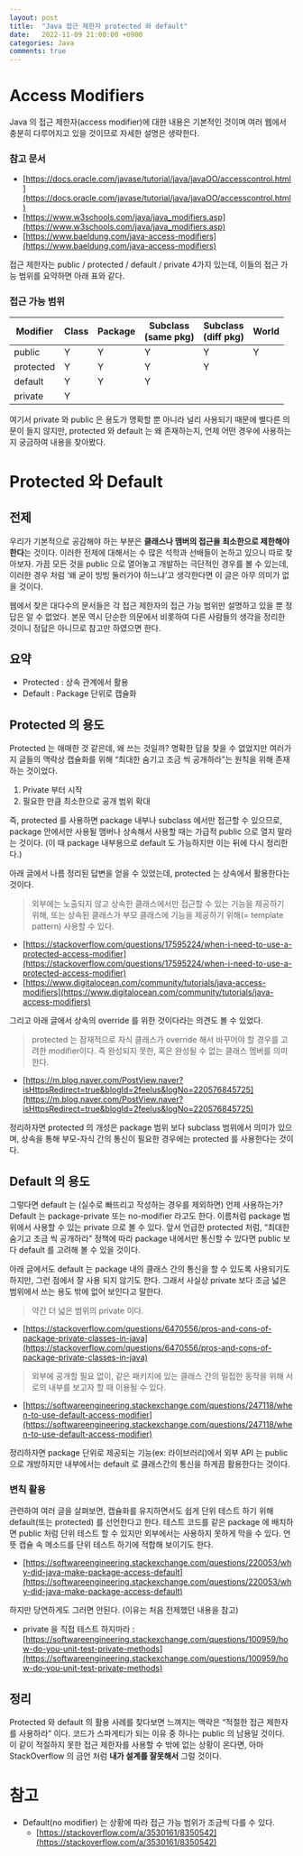 ```yaml
---
layout: post
title:  "Java 접근 제한자 protected 와 default"
date:   2022-11-09 21:00:00 +0900
categories: Java
comments: true
---
```


# Access Modifiers

Java 의 접근 제한자(access modifier)에 대한 내용은 기본적인 것이며 여러 웹에서 충분히 다루어지고 있을 것이므로 자세한 설명은 생략한다.

### 참고 문서

- [https://docs.oracle.com/javase/tutorial/java/javaOO/accesscontrol.html](https://docs.oracle.com/javase/tutorial/java/javaOO/accesscontrol.html)
- [https://www.w3schools.com/java/java_modifiers.asp](https://www.w3schools.com/java/java_modifiers.asp)
- [https://www.baeldung.com/java-access-modifiers](https://www.baeldung.com/java-access-modifiers)

접근 제한자는 public / protected / default / private 4가지 있는데, 이들의 접근 가능 범위를 요약하면 아래 표와 같다.

### 접근 가능 범위

| Modifier | Class | Package | Subclass<br/>(same pkg) | Subclass<br/>(diff pkg) | World |
| --- | --- | --- | --- | --- | --- |
| public | Y | Y | Y | Y | Y |
| protected | Y | Y | Y | Y |  |
| default | Y | Y | Y |  |  |
| private | Y |  |  |  |  |

여기서 private 와 public 은 용도가 명확할 뿐 아니라 널리 사용되기 때문에 별다른 의문이 들지 않지만, protected 와 default 는 왜 존재하는지, 언제 어떤 경우에 사용하는지 궁금하여 내용을 찾아봤다.

# Protected 와 Default

## 전제

우리가 기본적으로 공감해야 하는 부분은 **클래스나 맴버의 접근을 최소한으로 제한해야 한다**는 것이다. 이러한 전제에 대해서는 수 많은 석학과 선배들이 논하고 있으니 따로 찾아보자. 가끔 모든 것을 public 으로 열어놓고 개발하는 극단적인 경우를 볼 수 있는데, 이러한 경우 처럼 ‘왜 굳이 빙빙 둘러가야 하느냐’고 생각한다면 이 글은 아무 의미가 없을 것이다.

웹에서 찾은 대다수의 문서들은 각 접근 제한자의 접근 가능 범위만 설명하고 있을 뿐 정답은 알 수 없었다. 본문 역시 단순한 의문에서 비롯하여 다른 사람들의 생각을 정리한 것이니 정답은 아니므로 참고만 하였으면 한다.

## 요약

- Protected : 상속 관계에서 활용
- Default : Package 단위로 캡슐화

## Protected 의 용도

Protected 는 애매한 것 같은데, 왜 쓰는 것일까? 명확한 답을 찾을 수 없었지만 여러가지 글들의 맥락상 캡슐화를 위해 “최대한 숨기고 조금 씩 공개하라”는 원칙을 위해 존재하는 것이었다.

1. Private 부터 시작
2. 필요한 만큼 최소한으로 공개 범위 확대

즉, protected 를 사용하면 package 내부나 subclass 에서만 접근할 수 있으므로, package 안에서만 사용될 맴버나 상속해서 사용할 때는 가급적 public 으로 열지 말라는 것이다. (이 때 package 내부용으로 default 도 가능하지만 이는 뒤에 다시 정리한다.)

아래 글에서 나름 정리된 답변을 얻을 수 있었는데, protected 는 상속에서 활용한다는 것이다.

> 외부에는 노출되지 않고 상속한 클래스에서만 접근할 수 있는 기능을 제공하기 위해, 또는 상속된 클래스가 부모 클래스에 기능을 제공하기 위해(= template pattern) 사용할 수 있다.
> 
- [https://stackoverflow.com/questions/17595224/when-i-need-to-use-a-protected-access-modifier](https://stackoverflow.com/questions/17595224/when-i-need-to-use-a-protected-access-modifier)
- [https://www.digitalocean.com/community/tutorials/java-access-modifiers](https://www.digitalocean.com/community/tutorials/java-access-modifiers)

그리고 아래 글에서 상속의 override 를 위한 것이다라는 의견도 볼 수 있었다.

> protected 는 잠재적으로 자식 클래스가 override 해서 바꾸어야 할 경우를 고려한 modifier이다. 즉 완성되지 못한, 혹은 완성될 수 없는 클래스 멤버를 의미한다.
> 
- [https://m.blog.naver.com/PostView.naver?isHttpsRedirect=true&blogId=2feelus&logNo=220576845725](https://m.blog.naver.com/PostView.naver?isHttpsRedirect=true&blogId=2feelus&logNo=220576845725)

정리하자면 protected 의 개성은 package 범위 보다 subclass 범위에서 의미가 있으며, 상속을 통해 부모-자식 간의 통신이 필요한 경우에는 protected 를 사용한다는 것이다. 

## Default 의 용도

그렇다면 default 는 (실수로 빠뜨리고 작성하는 경우를 제외하면) 언제 사용하는가? Default 는 package-private 또는 no-modifier 라고도 한다. 이름처럼 package 범위에서 사용할 수 있는 private 으로 볼 수 있다. 앞서 언급한 protected 처럼, “최대한 숨기고 조금 씩 공개하라” 정책에 따라 package 내에서만 통신할 수 있다면 public 보다 default 를 고려해 볼 수 있을 것이다.

아래 글에서도 default 는 package 내의 클래스 간의 통신을 할 수 있도록 사용되기도 하지만, 그런 점에서 잘 사용 되지 않기도 한다. 그래서 사실상 private 보다 조금 넓은 범위에서 쓰는 용도 밖에 없어 보인다고 말한다.

> 약간 더 넓은 범위의 private 이다.
> 
- [https://stackoverflow.com/questions/6470556/pros-and-cons-of-package-private-classes-in-java](https://stackoverflow.com/questions/6470556/pros-and-cons-of-package-private-classes-in-java)

> 외부에 공개할 필요 없이, 같은 패키지에 있는 클래스 간의 밀접한 동작을 위해 서로의 내부를 보고자 할 때 이용될 수 있다.
> 
- [https://softwareengineering.stackexchange.com/questions/247118/when-to-use-default-access-modifier](https://softwareengineering.stackexchange.com/questions/247118/when-to-use-default-access-modifier)

정리하자면 package 단위로 제공되는 기능(ex: 라이브러리)에서 외부 API 는 public 으로 개방하지만 내부에서는 default 로 클래스간의 통신을 하게끔 활용한다는 것이다.

### 변칙 활용

관련하여 여러 글을 살펴보면, 캡슐화를 유지하면서도 쉽게 단위 테스트 하기 위해 default(또는 protected) 를 선언한다고 한다. 테스트 코드를 같은 package 에 배치하면 public 처럼 단위 테스트 할 수 있지만 외부에서는 사용하지 못하게 막을 수 있다. 언뜻 캡슐 속 메소드를 단위 테스트 하기에 적합해 보이기도 한다. 

- [https://softwareengineering.stackexchange.com/questions/220053/why-did-java-make-package-access-default](https://softwareengineering.stackexchange.com/questions/220053/why-did-java-make-package-access-default)

하지만 당연하게도 그러면 안된다. (이유는 처음 전제했던 내용을 참고)

- private 을 직접 테스트 하지마라 :
[https://softwareengineering.stackexchange.com/questions/100959/how-do-you-unit-test-private-methods](https://softwareengineering.stackexchange.com/questions/100959/how-do-you-unit-test-private-methods)

## 정리

Protected 와 default 의 활용 사례를 찾다보면 느껴지는 맥락은 “적절한 접근 제한자를 사용하라” 이다. 코드가 스파게티가 되는 이유 중 하나는 public 의 남용일 것이다. 이 같이 적절하지 못한 접근 제한자를 사용할 수 밖에 없는 상황이 온다면, 아마 StackOverflow 의 금언 처럼 **내가 설계를 잘못해서** 그럴 것이다.  

# 참고

- Default(no modifier) 는 상황에 따라 접근 가능 범위가 조금씩 다를 수 있다.
    - [https://stackoverflow.com/a/3530161/8350542](https://stackoverflow.com/a/3530161/8350542)